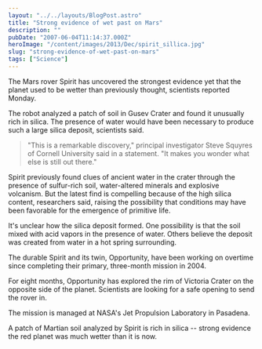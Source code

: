 ```yaml
---
layout: "../../layouts/BlogPost.astro"
title: "Strong evidence of wet past on Mars"
description: ""
pubDate: "2007-06-04T11:14:37.000Z"
heroImage: "/content/images/2013/Dec/spirit_sillica.jpg"
slug: "strong-evidence-of-wet-past-on-mars"
tags: ["Science"]
---
```


The Mars rover Spirit has uncovered the strongest evidence yet that the planet used to be wetter than previously thought, scientists reported Monday.

The robot analyzed a patch of soil in Gusev Crater and found it unusually rich in silica. The presence of water would have been necessary to produce such a large silica deposit, scientists said.

>"This is a remarkable discovery," principal investigator Steve Squyres of Cornell University said in a statement. "It makes you wonder what else is still out there."

Spirit previously found clues of ancient water in the crater through the presence of sulfur-rich soil, water-altered minerals and explosive volcanism. But the latest find is compelling because of the high silica content, researchers said, raising the possibility that conditions may have been favorable for the emergence of primitive life.

It's unclear how the silica deposit formed. One possibility is that the soil mixed with acid vapors in the presence of water. Others believe the deposit was created from water in a hot spring surrounding.

The durable Spirit and its twin, Opportunity, have been working on overtime since completing their primary, three-month mission in 2004.

For eight months, Opportunity has explored the rim of Victoria Crater on the opposite side of the planet. Scientists are looking for a safe opening to send the rover in.

The mission is managed at NASA's Jet Propulsion Laboratory in Pasadena.

A patch of Martian soil analyzed by Spirit is rich in silica -- strong evidence the red planet was much wetter than it is now.
